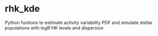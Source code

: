 # rhk_kde
Python funtions to estimate activity variability PDF and simulate stellar populations with logR'HK levels and dispersion

